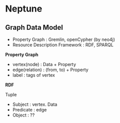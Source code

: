 # Neptune

## Graph Data Model

* Property Graph : Gremlin, openCypher (by neo4j)
* Resource Description Framework : RDF, SPARQL

**Property Graph**

* vertex(node) : Data + Property
* edge(relation) : (from, to) + Property
* label : tags of vertex

**RDF**

Tuple
* Subject : vertex. Data
* Predicate : edge
* Object : ??
